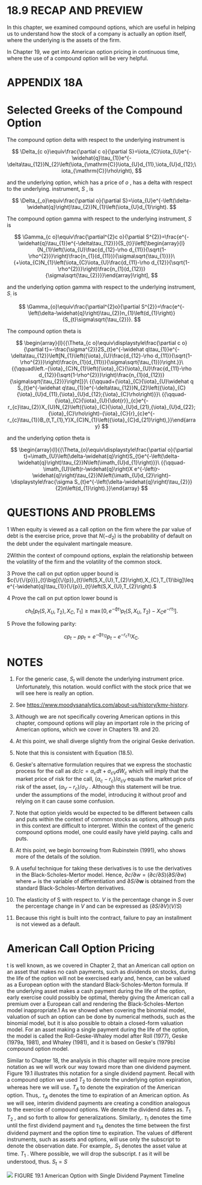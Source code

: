 # 18.9 RECAP AND PREVIEW

In this chapter, we examined compound options, which are useful in helping us to understand how the stock of a company is actually an option itself, where the underlying is the assets of the firm.

In Chapter 19, we get into American option pricing in continuous time, where the use of a compound option will be very helpful.

# APPENDIX 18A

# Selected Greeks of the Compound Option

The compound option delta with respect to the underlying instrument is

$$
\Delta_{c o}\equiv\frac{\partial c o}{\partial S}=\iota_{C}\iota_{U}e^{-\widehat{q}\tau_{1}}e^{-\delta\tau_{12}}N_{2}\left(\iota_{\mathrm{C}}\iota_{U}d_{11},\iota_{U}d_{12};\iota_{\mathrm{C}}\rho\right),
$$

and the underlying option, which has a price of $o$ , has a delta with respect to the underlying. instrument, $S$ , is

$$
\Delta_{_o}\equiv\frac{\partial o}{\partial S}=\iota_{U}e^{-\left(\delta-\widehat{q}\right)\tau_{2}}N_{1}\left(\iota_{U}d_{1}\right).
$$

The compound option gamma with respect to the underlying instrument, $S$ is

$$
\Gamma_{c o}\equiv\frac{\partial^{2}c o}{\partial S^{2}}=\frac{e^{-\widehat{q}\tau_{1}}e^{-\delta\tau_{12}}}{S_{t}}\left[\begin{array}{l}{N_{1}\left(\iota_{U}\frac{d_{12}-\rho d_{11}}{\sqrt{1-\rho^{2}}}\right)\frac{n_{1}(d_{11})}{\sigma\sqrt{\tau_{1}}}}\ {+\iota_{C}N_{1}\left(\iota_{C}\iota_{U}\frac{d_{11}-\rho d_{12}}{\sqrt{1-\rho^{2}}}\right)\frac{n_{1}(d_{12})}{\sigma\sqrt{\tau_{2}}}}\end{array}\right],
$$

and the underlying option gamma with respect to the underlying instrument, $S_{:}$ is

$$
\Gamma_{o}\equiv\frac{\partial^{2}o}{\partial S^{2}}=\frac{e^{-\left(\delta-\widehat{q}\right)\tau_{2}}n_{1}\left(d_{1}\right)}{S_{t}\sigma\sqrt{\tau_{2}}}.
$$

The compound option theta is

$$
\begin{array}{l}{{\Theta_{c o}\equiv\displaystyle\frac{\partial c o}{\partial t}=-\frac{\sigma^{2}}2S_{t}e^{-\widehat q\tau_{1}}e^{-\delta\tau_{12}}\left[N_{1}\left({\iota}_{U}\frac{d_{12}-\rho d_{11}}{\sqrt{1-\rho^{2}}}\right)\frac{n_{1}(d_{11})}{\sigma\sqrt{\tau_{1}}}\right.}}\ {{\qquad\left.-{\iota}_{C}N_{1}\left({\iota}_{C}{\iota}_{U}\frac{d_{11}-\rho d_{12}}{\sqrt{1-\rho^{2}}}\right)\frac{n_{1}(d_{12})}{\sigma\sqrt{\tau_{2}}}\right]}}\ {{\qquad+{\iota}_{C}{\iota}_{U}\widehat q S_{t}e^{-\widehat q\tau_{1}}e^{-\delta\tau_{12}}N_{2}\left({\iota}_{C}{\iota}_{U}d_{11},{\iota}_{U}d_{12};{\iota}_{C}\rho\right)}}\ {{\qquad-{\iota}_{C}{\iota}_{U}{\dot{r}}_{c}e^{-r_{c}\tau_{2}}X_{U}N_{2}\left({\iota}_{C}{\iota}_{U}d_{21},{\iota}_{U}d_{22};{\iota}_{C}\rho\right)-{\iota}_{C}{r}_{c}e^{-r_{c}\tau_{1}}B_{t,T_{1},Y}X_{C}N_{1}\left({\iota}_{C}d_{21}\right),}}\end{array}
$$

and the underlying option theta is

$$
\begin{array}{l}{{\Theta_{o}\equiv\displaystyle\frac{\partial o}{\partial t}=\imath_{U}\left(\delta-\widehat{q}\right)S_{t}e^{-\left(\delta-\widehat{q}\right)\tau_{2}}N\left(\imath_{U}d_{1}\right)}}\ {{\qquad-\imath_{U}\left(r-\widehat{q}\right)X e^{-\left(r-\widehat{q}\right)\tau_{2}}N\left(\imath_{U}d_{2}\right)-\displaystyle\frac{\sigma S_{t}e^{-\left(\delta-\widehat{q}\right)\tau_{2}}}{2}n\left(d_{1}\right).}}\end{array}
$$

# QUESTIONS AND PROBLEMS

1 When equity is viewed as a call option on the firm where the par value of debt is the exercise price, prove that $N\left(-d_{2}\right)$ is the probability of default on the debt under the equivalent martingale measure.

2Within the context of compound options, explain the relationship between the volatility of the firm and the volatility of the common stock.

3  Prove the call on put option upper bound is $c{\/{\/{p}}}_{t}\big[{\/{p}}_{t}\left(S,X_{U},T_{2}\right),X_{C},T_{1}\big]\leq e^{-\widehat{q}\tau_{1}}{\/{p}}_{t}\left(S,X_{U},T_{2}\right).$

4 Prove the call on put option lower bound is

$$
c h_{t}\left[p_{t}\left(S,X_{U},T_{2}\right),X_{C},T_{1}\right]\geq\operatorname*{max}\left[0,e^{-\widehat{q}\tau_{1}}p_{t}\left(S,X_{U},T_{2}\right)-X_{C}e^{-r\tau_{1}}\right].
$$

5  Prove the following parity:

$$
c{p}_{t}-p{p}_{t}=e^{-\hat{q}\tau_{12}}p_{t}-e^{-r_{c}\tau_{1}}X_{\mathrm{C}}.
$$

# NOTES

1. For the generic case, $S_{t}$ will denote the underlying instrument price. Unfortunately, this notation. would conflict with the stock price that we will see here is really an option.
2. See https://www.moodysanalytics.com/about-us/history/kmv-history.
3. Although we are not specifically covering American options in this chapter, compound options will play an important role in the pricing of American options, which we cover in Chapters 19. and 20.
4. At this point, we shall diverge slightly from the original Geske derivation.

5. Note that this is consistent with Equation (18.5).

6. Geske's alternative formulation requires that we express the stochastic process for the call as $d c/c=\alpha_{c}d t+\sigma_{c V}d W_{c}$ which will imply that the market price of risk for the call, $\left(\alpha_{c}-r_{c}\right)/\sigma_{c V}$ equals the market price of risk of the asset, $\left(\alpha_{V}-r_{c}\right)/\sigma_{V}$ . Although this statement will be true. under the assumptions of the model, introducing it without proof and relying on it can cause some confusion.
7. Note that option yields would be expected to be different between calls and puts within the context of common stocks as options, although puts in this context are difficult to interpret. Within the context of the generic compound options model, one could easily have yield paying. calls and puts.
8. At this point, we begin borrowing from Rubinstein (1991), who shows more of the details of the solution.
9. A useful technique for taking these derivatives is to use the derivatives in the Black-Scholes-Mertor model. Hence, $\partial c/\partial w=(\partial c/\partial S)(\partial S/\partial w)$ where $\boldsymbol{\mathscr{w}}$ is the variable of differentiation and $\partial S/\partial\boldsymbol{\boldsymbol{w}}$ is obtained from the standard Black-Scholes-Merton derivatives.
10. The elasticity of S with respect to. $V$ is the percentage change in $S$ over the percentage change in $V$ and can be expressed as $(\partial S/\partial V)(V/S)$
11. Because this right is built into the contract, failure to pay an installment is not viewed as a default.

# American Call Option Pricing

t is well known, as we covered in Chapter 2, that an American call option on an asset that makes no cash payments, such as dividends on stocks, during the life of the option will not be exercised early and, hence, can be valued as a European option with the standard Black-Scholes-Merton formula. If the underlying asset makes a cash payment during the life of the option, early exercise could possibly be optimal, thereby giving the American call a premium over a European call and rendering the Black-Scholes-Merton model inappropriate.1 As we showed when covering the binomial model, valuation of such an option can be done by numerical methods, such as the binomial model, but it is also possible to obtain a closed-form valuation model. For an asset making a single payment during the life of the option, the model is called the Roll-Geske-Whaley model after Roll (1977), Geske (1979a, 1981), and Whaley (1981), and it is based on Geske's (1979b) compound option model.

Similar to Chapter 18, the analysis in this chapter will require more precise notation as we will work our way toward more than one dividend payment. Figure 19.1 illustrates this notation for a single dividend payment. Recall with a compound option we used $T_{2}$ to denote the underlying option expiration, whereas here we will use. $T_{A}$ to denote the expiration of the American option. Thus,. $\tau_{A}$ denotes the time to expiration of an American option. As we will see, interim dividend payments are creating a condition analogous to the exercise of compound options. We denote the dividend dates as. $T_{1}$ $T_{2}$ , and so forth to allow for generalizations. Similarly,. $\tau_{1}$ denotes the time until the first dividend payment and $\tau_{1A}$ denotes the time between the first dividend payment and the option time to expiration. The values of different instruments, such as assets and options, will use only the subscript to denote the observation date. For example,. $S_{1}$ denotes the asset value at time. $T_{1}$ . Where possible, we will drop the subscript. $t$ as it will be understood, thus. $S_{t}=S$

![](images/575471ff4f91bf970e489f3745016ca154ad0dd4f371bd9a26281d39402bfcd5.jpg)
FIGURE 19.1 American Option with Single Dividend Payment Timeline

